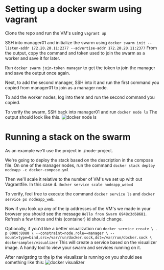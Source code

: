 # Setting up a docker swarm using vagrant

Clone the repo and run the VM's using ```vagrant up```

SSH into manager01 and initialize the swarm using ```docker swarm init --listen-addr 172.20.20.11:2377 --advertise-addr 172.20.20.11:2377```
From the output, copy the command and token used to join the swarm as a worker and save it for later.

Run ```docker swarm join-token manager``` to get the token to join the manager and save the output once again.

Next, to add the second manager, SSH into it and run the first command you copied from manager01 to join as a manager node.

To add the worker nodes, log into them and run the second command you copied.

To verify the swarm, SSH back into manager01 and run ```docker node ls```
The output should look like this.
![docker node ls](https://i.imgur.com/6sHL70C.png)

# Running a stack on the swarm
As an example we'll use the project in ./node-project.

We're going to deploy the stack based on the description in the compose file.
On one of the manager nodes, run the command ```docker stack deploy nodeapp -c docker-compose.yml```

Then we'll scale it relative to the number of VM's we set up with out Vagrantfile. In this case 4.
```docker service scale nodeapp_web=4```

To verify, feel free to execute the command ```docker service ls``` and ```docker service ps nodeapp_web```.

Now if you look up any of the ip addresses of the VM's we made in your browser you should see the message ```Hello from Swarm 6948c3d68681```.
Refresh a few times and this (container) id should change.

Optionally, if you'd like a better visualization run ```docker service create \
-p 8080:8080 \
--constraint=node.role==manager \
--mount=type=bind,src=/var/run/docker.sock,dst=/var/run/docker.sock \
dockersamples/visualizer```
This will create a service based on the visualizer image. A handy tool to view your swarm and services running on it.

After navigating to the ip the visualizer is running on you should see something like this: 
![docker visualizer](https://imgur.com/n3LXm6W)
